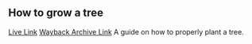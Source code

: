 ## How to grow a tree

[Live Link](https://www.bhg.com/gardening/trees-shrubs-vines/care/the-proper-way-to-plant-a-tree/)
[Wayback Archive Link](https://web.archive.org/save/https://www.bhg.com/gardening/trees-shrubs-vines/care/the-proper-way-to-plant-a-tree/)
A guide on how to properly plant a tree.
